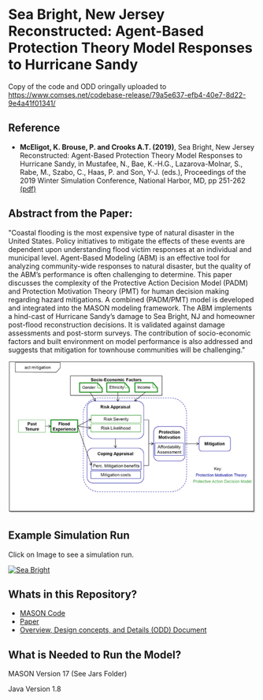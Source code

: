 # Sea Bright, New Jersey Reconstructed: Agent-Based Protection Theory Model Responses to Hurricane Sandy

Copy of the code and ODD oringally uploaded to <https://www.comses.net/codebase-release/79a5e637-efb4-40e7-8d22-9e4a41f01341/>
 
## Reference
 
* **McEligot, K. Brouse, P.  and Crooks A.T. (2019)**, Sea Bright, New Jersey Reconstructed: Agent-Based Protection Theory Model Responses to Hurricane Sandy, in Mustafee, N., Bae, K.-H.G., Lazarova-Molnar, S., Rabe, M., Szabo, C., Haas, P. and Son, Y-J. (eds.), Proceedings of the 2019 Winter Simulation Conference, National Harbor, MD, pp 251-262 [(pdf)](https://www.dropbox.com/s/jjxuaadftw9jztg/SEA_BRIGHT_Wintersim.pdf?dl=0)


## Abstract from the Paper:

"Coastal flooding is the most expensive type of natural disaster in the United States. Policy initiatives to mitigate the effects of these events are dependent upon understanding flood victim responses at an individual and municipal level. Agent-Based Modeling (ABM) is an effective tool for analyzing community-wide responses to natural disaster, but the quality of the ABM’s performance is often challenging to determine. This paper discusses the complexity of the Protective Action Decision Model (PADM) and Protection Motivation Theory (PMT) for human decision making regarding hazard mitigations. A combined (PADM/PMT) model is developed and integrated into the MASON modeling framework. The ABM implements a hind-cast of Hurricane Sandy’s damage to Sea Bright, NJ and homeowner post-flood reconstruction decisions. It is validated against damage assessments and post-storm surveys. The contribution of socio-economic factors and built environment on model performance is also addressed and suggests that mitigation for townhouse communities will be challenging."
 
 ![DecisionModel.png](DecisionModel.png)
 

## Example Simulation Run

Click on Image to see a simulation run. 

[![Sea Bright](http://img.youtube.com/vi/1G0lCQGQSYE/0.jpg)](http://www.youtube.com/watch?v=1G0lCQGQSYE "Sea Bright")

## Whats in this Repository? 
* [MASON Code](SeaBrightCode)
* [Paper](SEA_BRIGHT_Wintersim.pdf)
* [Overview, Design concepts, and Details (ODD) Document](SeaBrightODD.pdf)

## What is Needed to Run the Model?
MASON Version 17 (See Jars Folder)

Java Version 1.8
